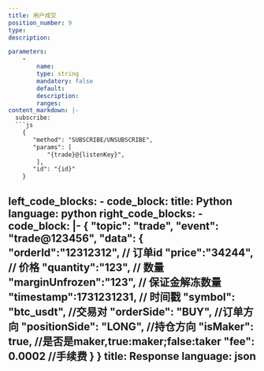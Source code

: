 ```yaml
---
title: 用户成交
position_number: 9
type:
description: 

parameters:
    -
        name:
        type: string
        mandatory: false
        default:
        description:
        ranges:
content_markdown: |-
  subscribe:
  ```js
    {
       "method": "SUBSCRIBE/UNSUBSCRIBE",
       "params": [
           "{trade}@{listenKey}",
        ],
       "id": "{id}"
    }
  ```

left_code_blocks:
    -
        code_block:
        title: Python
        language: python
right_code_blocks:
    -
        code_block: |-
            {
                "topic": "trade", 
                "event": "trade@123456", 
                "data": {
                        "orderId":"12312312",  // 订单id
                        "price":"34244",  // 价格
                        "quantity":"123", // 数量
                        "marginUnfrozen":"123", // 保证金解冻数量
                        "timestamp":1731231231, // 时间戳
                        "symbol": "btc_usdt", //交易对
                        "orderSide": "BUY", //订单方向
                        "positionSide": "LONG",  //持仓方向
                        "isMaker": true,     //是否是maker,true:maker;false:taker
                        "fee": 0.0002        //手续费
                   }
            }
        title: Response
        language: json
---
```

